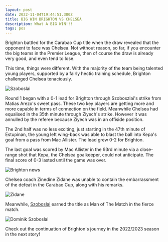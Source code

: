 ```yaml
---
layout: post
date: 2022-11-04T19:44:51.380Z
title: BIG WIN BRIGHTON VS CHELSEA
description: What A BIG WIN!!!
tags: pos
---
```

Brighton battled for the Carabao Cup title when the draw revealed that the opponent to face was Chelsea. Not without reason, so far, if you encounter the big teams in the Premier League, then of course the draw is already very good, and even tend to lose. 

This time, things were different. With the majority of the team being talented young players, supported by a fairly hectic training schedule, Brighton challenged Chelsea tenaciously.

![Szoboslai](/images/uploads/0-3-carabao.png "Goal 0-1")

Round 1 began with a 0-1 lead for Brighton through Szoboszlai's strike from Matias Arezo's sweet pass. These two key players are getting more and more capable in terms of connection on the field. Meanwhile Chelsea had equalised in the 35th minute through Ziyech's strike. However it was annulled by the referee because Ziyech was in an offiside position.

The 2nd half was no less exciting, just starting in the 47th minute of Estupinan, the young left wing-back was able to blast the ball into Kepa's goal from a pass from Mac Allister. The lead grew 0-2 for Brighton. 

The last goal was scored by Mac Allister in the 93rd minute via a close-range shot that Kepa, the Chelsea goalkeeper, could not anticipate. The final score of 0-3 lasted until the game was over.

![Brighton news](/images/uploads/news-brighton.png "Brighton highlight")

Chelsea coach Zinedine Zidane was unable to contain the embarrassment of the defeat in the Carabao Cup, along with his remarks.

![Zidane](/images/uploads/zidane.png "Zinedine Zidane")

Meanwhile, [Szoboslai](https://www.tacticstrategi.com/pos/brighton-squad-2022-2023-preview-fm-23/) earned the title as Man of The Match in the fierce match. 

![Dominik Szoboslai](/images/uploads/motm.png "Dominik Szoboslai")

Check out the continuation of Brighton's journey in the 2022/2023 season in the next story!